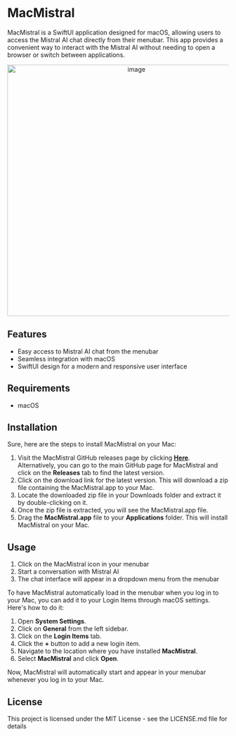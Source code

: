 # MacMistral

MacMistral is a SwiftUI application designed for macOS, allowing users to access the Mistral AI chat directly from their menubar. This app provides a convenient way to interact with the Mistral AI without needing to open a browser or switch between applications.

<p align="center">
  <img width="572" alt="image" src="https://github.com/peterdsp/MacMistral/assets/45949870/f623f9ef-ec89-4bdc-a67f-ac290b8351e5">
</p>

## Features

- Easy access to Mistral AI chat from the menubar
- Seamless integration with macOS
- SwiftUI design for a modern and responsive user interface

## Requirements

- macOS 

## Installation

Sure, here are the steps to install MacMistral on your Mac:

1. Visit the MacMistral GitHub releases page by clicking [**Here**](https://github.com/peterdsp/MacMistral/releases/download/MacMistral/MacMistral.zip). Alternatively, you can go to the main GitHub page for MacMistral and click on the **Releases** tab to find the latest version.
2. Click on the download link for the latest version. This will download a zip file containing the MacMistral.app to your Mac.
3. Locate the downloaded zip file in your Downloads folder and extract it by double-clicking on it.
4. Once the zip file is extracted, you will see the MacMistral.app file.
5. Drag the **MacMistral.app** file to your **Applications** folder. This will install MacMistral on your Mac.

## Usage

1. Click on the MacMistral icon in your menubar
2. Start a conversation with Mistral AI
3. The chat interface will appear in a dropdown menu from the menubar

To have MacMistral automatically load in the menubar when you log in to your Mac, you can add it to your Login Items through macOS settings. Here's how to do it:

1. Open **System Settings**.
2. Click on **General** from the left sidebar.
3. Click on the **Login Items** tab.
4. Click the **+** button to add a new login item.
5. Navigate to the location where you have installed **MacMistral**.
6. Select **MacMistral** and click **Open**.

Now, MacMistral will automatically start and appear in your menubar whenever you log in to your Mac.

## License

This project is licensed under the MIT License - see the LICENSE.md file for details
